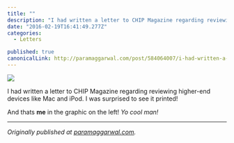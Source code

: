 ```yaml
---
title: ""
description: "I had written a letter to CHIP Magazine regarding reviewing higher-end devices like Mac and iPod. And thats me in the graphic on the left! Yo cool man!"
date: "2016-02-19T16:41:49.277Z"
categories: 
  - Letters

published: true
canonicalLink: http://paramaggarwal.com/post/584064007/i-had-written-a-letter-to-chip-magazine-regarding
---
```


![](/img/0*B59bpYUsHyxFEtqa.jpg)

I had written a letter to CHIP Magazine regarding reviewing higher-end devices like Mac and iPod. I was surprised to see it printed!

And thats **me** in the graphic on the left! _Yo cool man!_

---

_Originally published at_ [_paramaggarwal.com_](http://paramaggarwal.com/post/584064007/i-had-written-a-letter-to-chip-magazine-regarding)_._
